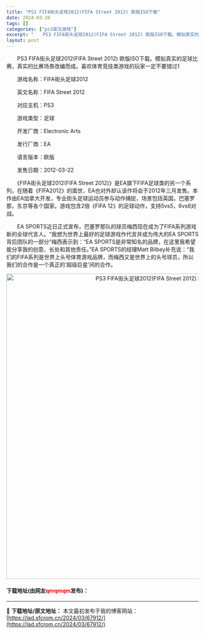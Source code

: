 ```yaml
---
title: "PS3 FIFA街头足球2012(FIFA Street 2012) 欧版ISO下载"
date: 2024-03-28
tags: []
categories: ["ps3英文游戏"]
excerpt: "　　PS3 FIFA街头足球2012(FIFA Street 2012) 欧版ISO下载。模拟真实的足球比赛，真实的比赛场景改编而成。喜欢体育竞技类游戏的玩家一定不要错过1 　　游戏名称：FIFA街头足球2012 　　英文名称：FIFA Street 2012 　　对应主机：PS3 　　游戏类型：足&hellip;"
layout: post
---
```


 <p>　　PS3 FIFA街头足球2012(FIFA Street 2012) 欧版ISO下载。模拟真实的足球比赛，真实的比赛场景改编而成。喜欢体育竞技类游戏的玩家一定不要错过1</p> <p>　　游戏名称：FIFA街头足球2012</p> <p>　　英文名称：FIFA Street 2012</p> <p>　　对应主机：PS3</p> <p>　　游戏类型：足球</p> <p>　　开发厂商：Electronic Arts</p> <p>　　发行厂商：EA</p> <p>　　语言版本：欧版</p> <p>　　发售日期：2012-03-22</p> <p>　　《FIFA街头足球2012(FIFA Street 2012)》是EA旗下FIFA足球类的另一个系列，在随着《FIFA2012》的面世，EA也对外却认该作将会于2012年三月发售。本作由EA加拿大开发，专业街头足球运动员参与动作捕捉，场景包括英国，巴塞罗那，东京等各个国家。游戏包含2倍《FIFA 12》的足球动作，支持5vs5，6vs6对战。</p> <p>　　EA SPORTS近日正式宣布，巴塞罗那队的球员梅西现在成为了FIFA系列游戏新的全球代言人。&ldquo;我想为世界上最好的足球游戏作代言并成为伟大的EA SPORTS背后团队的一部分&rdquo;梅西表示到：&ldquo;EA SPORTS是非常知名的品牌，在这里我希望能分享我的创意、长处和其他责任。&rdquo;EA SPORTS的经理Matt Bilbey补充说：&ldquo;我们的FIFA系列是世界上头号体育游戏品牌，而梅西又是世界上的头号球员，所以我们的合作是一个真正的&lsquo;超级巨星&rsquo;间的合作。</p> <p align="center"><img align="" border="0" src="https://lad.sfcrom.cn/wp-content/uploads/2024/03/20240328_66051da5d462a.jpg" width="800" alt="PS3 FIFA街头足球2012(FIFA Street 2012) 欧版ISO下载" /></p> <p><h4>下载地址(由网友<font color="red">qmqmqm</font>发布)：</h4></p> 

---
📖 **下载地址/原文地址：** 本文最初发布于我的博客网站：[https://lad.sfcrom.cn/2024/03/67912/](https://lad.sfcrom.cn/2024/03/67912/)

